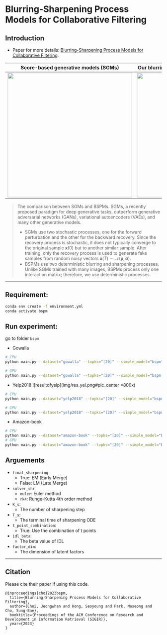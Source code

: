 # Blurring-Sharpening Process Models for Collaborative Filtering
## Introduction
- Paper for more details: [Blurring-Sharpening Process Models for Collaborative Filtering](https://arxiv.org/abs/2211.09324).



Score-based generative models (SGMs) |  Our blurring-sharpening process models (BSPMs)
:-------------------------:|:-------------------------:
<img src="img/SGM.png" width="400"> | <img src="img/blur-sharpen.png" width="400">

> The comparison between SGMs and BSPMs. SGMs, a recently proposed paradigm for deep generative tasks, outperform generative adversarial networks (GANs), variational autoencoders (VAEs), and many other generative models. 
> - SGMs use two stochastic processes, one for the forward perturbation and the other for the backward recovery. Since the recovery process is stochastic, it does not typically converge to the original sample $\mathbf{x}(0)$ but to another similar sample. After training, only the recovery process is used to generate fake samples from random noisy vectors $\mathbf{x}(T) \sim \mathcal{N}(\mathbf{\mu}, \mathbf{\sigma})$.
> - BSPMs use two deterministic blurring and sharpening processes. Unlike SGMs trained with many images, BSPMs process only one interaction matrix; therefore, we use deterministic processes.


---

## Requirement:

```bash
conda env create -f environment.yml
conda activate bspm
```

## Run experiment:
go to folder `bspm`

- Gowalla
```bash
# CPU
python main.py --dataset="gowalla" --topks="[20]" --simple_model="bspm" --solver_shr="rk4" --K_s=1 --T_s=2.5 --final_sharpening=True --idl_beta=0.2 --factor_dim=448

# GPU
python main.py --dataset="gowalla" --topks="[20]" --simple_model="bspm-torch" --testbatch=2048 --solver_shr="rk4" --K_s=1 --T_s=2.5 --final_sharpening=True --idl_beta=0.2 --factor_dim=448 
```

- Yelp2018
![resultofyelp](img/res_yel.png#pic_center =800x)

```bash
# CPU
python main.py --dataset="yelp2018" --topks="[20]" --simple_model="bspm" --solver_shr="euler" --K_s=1 --T_s=1.2 --final_sharpening=True --t_point_combination=True --factor_dim=384

# GPU
python main.py --dataset="yelp2018" --topks="[20]" --simple_model="bspm-torch" --testbatch=2048 --solver_shr="euler" --K_s=1 --T_s=1.2 --final_sharpening=True --t_point_combination=True  --factor_dim=384
```

- Amazon-book

```bash
# CPU
python main.py --dataset="amazon-book" --topks="[20]" --simple_model="bspm" --solver_shr="rk4" --K_s=2 --T_s=2.2 --final_sharpening=False
# GPU
python main.py --dataset="amazon-book" --topks="[20]" --simple_model="bspm-torch" --testbatch=2048 --solver_shr="rk4" --K_s=2 --T_s=2.2 --final_sharpening=False 
```

## Arguements
- `final_sharpening`
    - True: EM (Early Merge)
    - False: LM (Late Merge)
- `solver_shr`
    - `euler`: Euler method
    - `rk4`: Runge-Kutta 4th order method
- `K_s`:
    - The number of sharpening step
- `T_s`:
    - The terminal time of sharpening ODE
- `t_point_combination`:
    - True: Use the combination of t points
- `idl_beta`:
    - The beta value of IDL
- `factor_dim`:
    - The dimension of latent factors

---

## Citation

Please cite their paper if using this code.

```
@inproceedings{choi2023bspm,
  title={Blurring-Sharpening Process Models for Collaborative Filtering},
  author={Choi, Jeongwhan and Hong, Seoyoung and Park, Noseong and Cho, Sung-Bae},
  booktitle={Proceedings of the ACM Conference on Research and Development in Information Retrieval (SIGIR)},
  year={2023}
}
```

